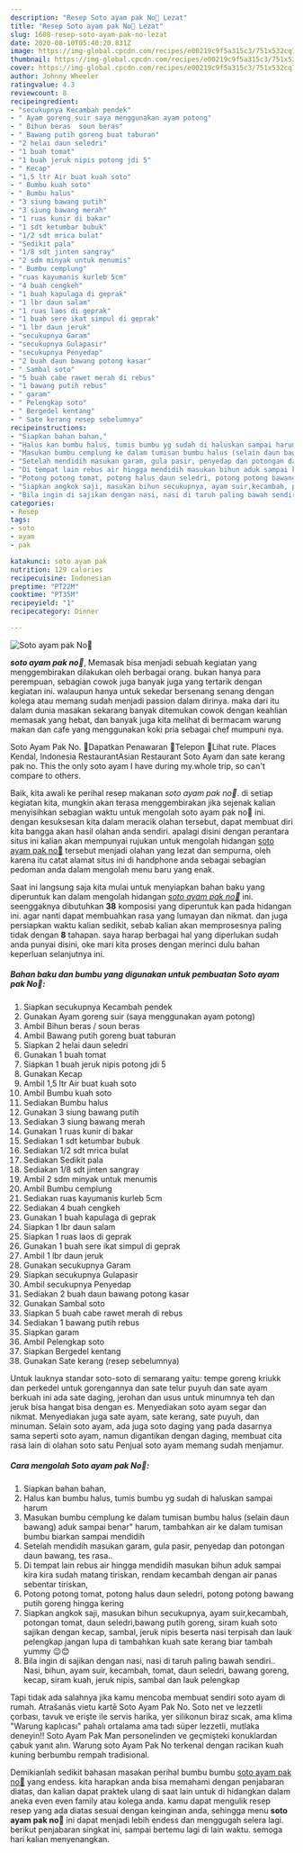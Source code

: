 ```yaml
---
description: "Resep Soto ayam pak No🐓 Lezat"
title: "Resep Soto ayam pak No🐓 Lezat"
slug: 1608-resep-soto-ayam-pak-no-lezat
date: 2020-08-10T05:40:20.831Z
image: https://img-global.cpcdn.com/recipes/e00219c9f5a315c3/751x532cq70/soto-ayam-pak-no🐓-foto-resep-utama.jpg
thumbnail: https://img-global.cpcdn.com/recipes/e00219c9f5a315c3/751x532cq70/soto-ayam-pak-no🐓-foto-resep-utama.jpg
cover: https://img-global.cpcdn.com/recipes/e00219c9f5a315c3/751x532cq70/soto-ayam-pak-no🐓-foto-resep-utama.jpg
author: Johnny Wheeler
ratingvalue: 4.3
reviewcount: 8
recipeingredient:
- "secukupnya Kecambah pendek"
- " Ayam goreng suir saya menggunakan ayam potong"
- " Bihun beras  soun beras"
- " Bawang putih goreng buat taburan"
- "2 helai daun seledri"
- "1 buah tomat"
- "1 buah jeruk nipis potong jdi 5"
- " Kecap"
- "1,5 ltr Air buat kuah soto"
- " Bumbu kuah soto"
- " Bumbu halus"
- "3 siung bawang putih"
- "3 siung bawang merah"
- "1 ruas kunir di bakar"
- "1 sdt ketumbar bubuk"
- "1/2 sdt mrica bulat"
- "Sedikit pala"
- "1/8 sdt jinten sangray"
- "2 sdm minyak untuk menumis"
- " Bumbu cemplung"
- "ruas kayumanis kurleb 5cm"
- "4 buah cengkeh"
- "1 buah kapulaga di geprak"
- "1 lbr daun salam"
- "1 ruas laos di geprak"
- "1 buah sere ikat simpul di geprak"
- "1 lbr daun jeruk"
- "secukupnya Garam"
- "secukupnya Gulapasir"
- "secukupnya Penyedap"
- "2 buah daun bawang potong kasar"
- " Sambal soto"
- "5 buah cabe rawet merah di rebus"
- "1 bawang putih rebus"
- " garam"
- " Pelengkap soto"
- " Bergedel kentang"
- " Sate kerang resep sebelumnya"
recipeinstructions:
- "Siapkan bahan bahan,"
- "Halus kan bumbu halus, tumis bumbu yg sudah di haluskan sampai harum"
- "Masukan bumbu cemplung ke dalam tumisan bumbu halus (selain daun bawang) aduk sampai benar&#34; harum, tambahkan air ke dalam tumisan bumbu biarkan sampai mendidih"
- "Setelah mendidih masukan garam, gula pasir, penyedap dan potongan daun bawang, tes rasa.."
- "Di tempat lain rebus air hingga mendidih masukan bihun aduk sampai kira kira sudah matang tiriskan, rendam kecambah dengan air panas sebentar tiriskan,"
- "Potong potong tomat, potong halus daun seledri, potong potong bawang putih goreng hingga kering"
- "Siapkan angkok saji, masukan bihun secukupnya, ayam suir,kecambah, potongan tomat, daun seledri,bawang putih goreng, siram kuah soto sajikan dengan kecap, sambal, jeruk nipis beserta nasi terpisah dan lauk pelengkap jangan lupa di tambahkan kuah sate kerang biar tambah yummy 😉😊"
- "Bila ingin di sajikan dengan nasi, nasi di taruh paling bawah sendiri.. Nasi, bihun, ayam suir, kecambah, tomat, daun seledri, bawang goreng, kecap, siram kuah, jeruk nipis, sambal dan lauk pelengkap"
categories:
- Resep
tags:
- soto
- ayam
- pak

katakunci: soto ayam pak 
nutrition: 129 calories
recipecuisine: Indonesian
preptime: "PT22M"
cooktime: "PT35M"
recipeyield: "1"
recipecategory: Dinner

---
```



![Soto ayam pak No🐓](https://img-global.cpcdn.com/recipes/e00219c9f5a315c3/751x532cq70/soto-ayam-pak-no🐓-foto-resep-utama.jpg)

<b><i>soto ayam pak no🐓</i></b>, Memasak bisa menjadi sebuah kegiatan yang menggembirakan dilakukan oleh berbagai orang. bukan hanya para perempuan, sebagian cowok juga banyak juga yang tertarik dengan kegiatan ini. walaupun hanya untuk sekedar bersenang senang dengan kolega atau memang sudah menjadi passion dalam dirinya. maka dari itu dalam dunia masakan sekarang banyak ditemukan cowok dengan keahlian memasak yang hebat, dan banyak juga kita melihat di bermacam warung makan dan cafe yang menggunakan koki pria sebagai chef mumpuni nya.

Soto Ayam Pak No. Dapatkan Penawaran Telepon Lihat rute. Places Kendal, Indonesia RestaurantAsian Restaurant Soto Ayam dan sate kerang pak no. This the only soto ayam I have during my.whole trip, so can&#39;t compare to others.

Baik, kita awali ke perihal resep makanan <i>soto ayam pak no🐓</i>. di setiap kegiatan kita, mungkin akan terasa menggembirakan jika sejenak kalian menyisihkan sebagian waktu untuk mengolah soto ayam pak no🐓 ini. dengan kesuksesan kita dalam meracik olahan tersebut, dapat membuat diri kita bangga akan hasil olahan anda sendiri. apalagi disini dengan perantara situs ini kalian akan mempunyai rujukan untuk mengolah hidangan <u>soto ayam pak no🐓</u> tersebut menjadi olahan yang lezat dan sempurna, oleh karena itu catat alamat situs ini di handphone anda sebagai sebagian pedoman anda dalam mengolah menu baru yang enak.


Saat ini langsung saja kita mulai untuk menyiapkan bahan baku yang diperuntuk kan dalam mengolah hidangan <u><i>soto ayam pak no🐓</i></u> ini. seenggaknya dibutuhkan <b>38</b> komposisi yang diperuntuk kan pada hidangan ini. agar nanti dapat membuahkan rasa yang lumayan dan nikmat. dan juga persiapkan waktu kalian sedikit, sebab kalian akan memprosesnya paling tidak dengan <b>8</b> tahapan. saya harap berbagai hal yang diperlukan sudah anda punyai disini, oke mari kita proses dengan merinci dulu bahan keperluan selanjutnya ini.

<!--inarticleads1-->

##### Bahan baku dan bumbu yang digunakan untuk pembuatan Soto ayam pak No🐓:

1. Siapkan secukupnya Kecambah pendek
1. Gunakan  Ayam goreng suir (saya menggunakan ayam potong)
1. Ambil  Bihun beras / soun beras
1. Ambil  Bawang putih goreng buat taburan
1. Siapkan 2 helai daun seledri
1. Gunakan 1 buah tomat
1. Siapkan 1 buah jeruk nipis potong jdi 5
1. Gunakan  Kecap
1. Ambil 1,5 ltr Air buat kuah soto
1. Ambil  Bumbu kuah soto
1. Sediakan  Bumbu halus
1. Gunakan 3 siung bawang putih
1. Sediakan 3 siung bawang merah
1. Gunakan 1 ruas kunir di bakar
1. Sediakan 1 sdt ketumbar bubuk
1. Sediakan 1/2 sdt mrica bulat
1. Sediakan Sedikit pala
1. Sediakan 1/8 sdt jinten sangray
1. Ambil 2 sdm minyak untuk menumis
1. Ambil  Bumbu cemplung
1. Sediakan ruas kayumanis kurleb 5cm
1. Sediakan 4 buah cengkeh
1. Gunakan 1 buah kapulaga di geprak
1. Siapkan 1 lbr daun salam
1. Siapkan 1 ruas laos di geprak
1. Gunakan 1 buah sere ikat simpul di geprak
1. Ambil 1 lbr daun jeruk
1. Gunakan secukupnya Garam
1. Siapkan secukupnya Gulapasir
1. Ambil secukupnya Penyedap
1. Sediakan 2 buah daun bawang potong kasar
1. Gunakan  Sambal soto
1. Siapkan 5 buah cabe rawet merah di rebus
1. Sediakan 1 bawang putih rebus
1. Siapkan  garam
1. Ambil  Pelengkap soto
1. Siapkan  Bergedel kentang
1. Gunakan  Sate kerang (resep sebelumnya)


Untuk lauknya standar soto-soto di semarang yaitu: tempe goreng kriukk dan perkedel untuk gorengannya dan sate telur puyuh dan sate ayam berkuah ini ada sate daging, jerohan dan usus untuk minumnya teh dan jeruk bisa hangat bisa dengan es. Menyediakan soto ayam segar dan nikmat. Menyediakan juga sate ayam, sate kerang, sate puyuh, dan minuman. Selain soto ayam, ada juga soto daging yang pada dasarnya sama seperti soto ayam, namun digantikan dengan daging, membuat cita rasa lain di olahan soto satu Penjual soto ayam memang sudah menjamur. 

<!--inarticleads2-->

##### Cara mengolah Soto ayam pak No🐓:

1. Siapkan bahan bahan,
1. Halus kan bumbu halus, tumis bumbu yg sudah di haluskan sampai harum
1. Masukan bumbu cemplung ke dalam tumisan bumbu halus (selain daun bawang) aduk sampai benar&#34; harum, tambahkan air ke dalam tumisan bumbu biarkan sampai mendidih
1. Setelah mendidih masukan garam, gula pasir, penyedap dan potongan daun bawang, tes rasa..
1. Di tempat lain rebus air hingga mendidih masukan bihun aduk sampai kira kira sudah matang tiriskan, rendam kecambah dengan air panas sebentar tiriskan,
1. Potong potong tomat, potong halus daun seledri, potong potong bawang putih goreng hingga kering
1. Siapkan angkok saji, masukan bihun secukupnya, ayam suir,kecambah, potongan tomat, daun seledri,bawang putih goreng, siram kuah soto sajikan dengan kecap, sambal, jeruk nipis beserta nasi terpisah dan lauk pelengkap jangan lupa di tambahkan kuah sate kerang biar tambah yummy 😉😊
1. Bila ingin di sajikan dengan nasi, nasi di taruh paling bawah sendiri.. Nasi, bihun, ayam suir, kecambah, tomat, daun seledri, bawang goreng, kecap, siram kuah, jeruk nipis, sambal dan lauk pelengkap


Tapi tidak ada salahnya jika kamu mencoba membuat sendiri soto ayam di rumah. Atrašanās vietu kartē Soto Ayam Pak No. Soto net ve lezzetli çorbası, tavuk ve erişte ile servis harika, yer silikonun biraz sıcak, ama klima &#34;Warung kaplıcası&#34; pahalı ortalama ama tadı süper lezzetli, mutlaka deneyin!! Soto Ayam Pak Man personelinden ve geçmişteki konuklardan çabuk yanıt alın. Warung soto Ayam Pak No terkenal dengan racikan kuah kuning berbumbu rempah tradisional. 

Demikianlah sedikit bahasan masakan perihal bumbu bumbu <u>soto ayam pak no🐓</u> yang endess. kita harapkan anda bisa memahami dengan penjabaran diatas, dan kalian dapat praktek ulang di saat lain untuk di hidangkan dalam aneka even even family atau kolega anda. kamu dapat mengulik resep resep yang ada diatas sesuai dengan keinginan anda, sehingga menu <b>soto ayam pak no🐓</b> ini dapat menjadi lebih endess dan menggugah selera lagi. berikut penjabaran singkat ini, sampai bertemu lagi di lain waktu. semoga hari kalian menyenangkan.
